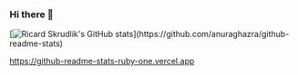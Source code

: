 ### Hi there 👋

<!--
**RikiSkrudlik/RikiSkrudlik** is a ✨ _special_ ✨ repository because its `README.md` (this file) appears on your GitHub profile.

Here are some ideas to get you started:

- 🔭 I’m currently working on ...
- 🌱 I’m currently learning ...
- 👯 I’m looking to collaborate on ...
- 🤔 I’m looking for help with ...
- 💬 Ask me about ...
- 📫 How to reach me: ...
- 😄 Pronouns: ...
- ⚡ Fun fact: ...
-->

[![Ricard Skrudlik's GitHub stats]([https://github-readme-stats.vercel.app](https://github-readme-stats-ruby-one.vercel.app)/api?username=anuraghazra)](https://github.com/anuraghazra/github-readme-stats)

https://github-readme-stats-ruby-one.vercel.app
